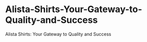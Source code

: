 # Alista-Shirts-Your-Gateway-to-Quality-and-Success
Alista Shirts: Your Gateway to Quality and Success
